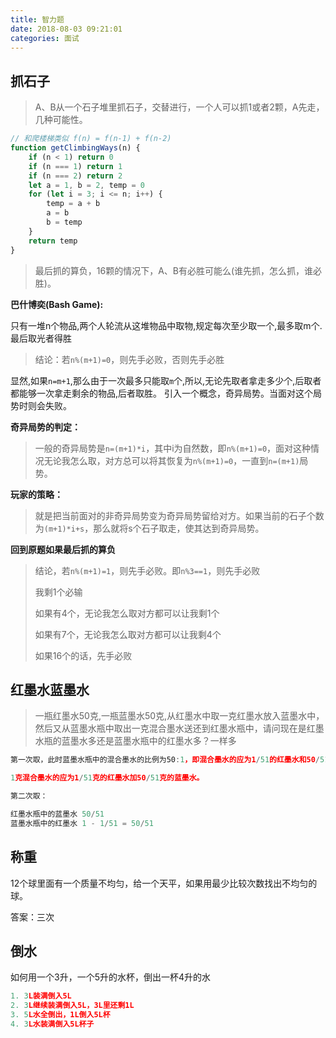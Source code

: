 ```yaml
---
title: 智力题
date: 2018-08-03 09:21:01
categories: 面试
---
```


## 抓石子

> A、B从一个石子堆里抓石子，交替进行，一个人可以抓1或者2颗，A先走，几种可能性。

```js
// 和爬楼梯类似 f(n) = f(n-1) + f(n-2)
function getClimbingWays(n) {
    if (n < 1) return 0
    if (n === 1) return 1
    if (n === 2) return 2
    let a = 1, b = 2, temp = 0
    for (let i = 3; i <= n; i++) {
        temp = a + b
        a = b
        b = temp
    }
    return temp
}
```

> 最后抓的算负，16颗的情况下，A、B有必胜可能么(谁先抓，怎么抓，谁必胜)。

**巴什博奕(Bash Game):**

只有一堆n个物品,两个人轮流从这堆物品中取物,规定每次至少取一个,最多取m个.最后取光者得胜

> 结论：若`n%(m+1)=0`，则先手必败，否则先手必胜 

显然,如果`n=m+1`,那么由于一次最多只能取`m`个,所以,无论先取者拿走多少个,后取者都能够一次拿走剩余的物品,后者取胜。 引入一个概念，奇异局势。当面对这个局势时则会失败。

**奇异局势的判定：**

>  一般的奇异局势是`n=(m+1)*i`，其中i为自然数，即`n%(m+1)=0`，面对这种情况无论我怎么取，对方总可以将其恢复为`n%(m+1)=0`，一直到`n=(m+1)`局势。

**玩家的策略：**

> 就是把当前面对的非奇异局势变为奇异局势留给对方。如果当前的石子个数为`(m+1)*i+s`，那么就将s个石子取走，使其达到奇异局势。

**回到原题如果最后抓的算负**

> 结论，若`n%(m+1)=1`，则先手必败。即`n%3==1`，则先手必败
>
> 我剩1个必输
>
> 如果有4个，无论我怎么取对方都可以让我剩1个
>
> 如果有7个，无论我怎么取对方都可以让我剩4个
>
> 如果16个的话，先手必败

## 红墨水蓝墨水

> 一瓶红墨水50克,一瓶蓝墨水50克,从红墨水中取一克红墨水放入蓝墨水中，然后又从蓝墨水瓶中取出一克混合墨水送还到红墨水瓶中，请问现在是红墨水瓶的蓝墨水多还是蓝墨水瓶中的红墨水多？一样多

```js
第一次取，此时蓝墨水瓶中的混合墨水的比例为50:1，即混合墨水的应为1/51的红墨水和50/51的蓝墨水。

1克混合墨水的应为1/51克的红墨水加50/51克的蓝墨水。

第二次取：

红墨水瓶中的蓝墨水 50/51
蓝墨水瓶中的红墨水 1 - 1/51 = 50/51
```

## 称重

12个球里面有一个质量不均匀，给一个天平，如果用最少比较次数找出不均匀的球。

答案：三次

## 倒水

如何用一个3升，一个5升的水杯，倒出一杯4升的水

```js
1. 3L装满倒入5L
2. 3L继续装满倒入5L，3L里还剩1L
3. 5L水全倒出，1L倒入5L杯
4. 3L水装满倒入5L杯子
```

